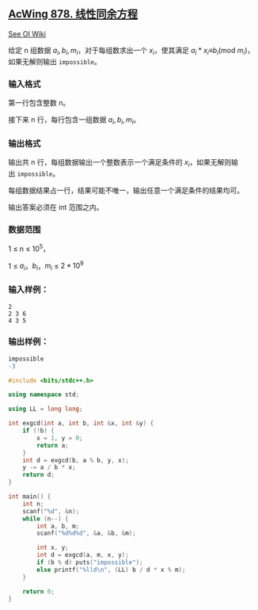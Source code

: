 ## [AcWing **878. 线性同余方程**](https://www.acwing.com/problem/content/880/)

[See OI Wiki](https://oi-wiki.org/math/number-theory/linear-equation/)

给定 n 组数据 $a_i, b_i, m_i$，对于每组数求出一个 $x_i$，使其满足 $a_i*x_i$$\equiv$$b_i$(mod $m_i$)，如果无解则输出 `impossible`。

### **输入格式**

第一行包含整数 n。

接下来 n 行，每行包含一组数据 $a_i, b_i, m_i$。

### **输出格式**

输出共 n 行，每组数据输出一个整数表示一个满足条件的 $x_i$，如果无解则输出 `impossible`。

每组数据结果占一行，结果可能不唯一，输出任意一个满足条件的结果均可。

输出答案必须在 int 范围之内。

### **数据范围**

1 ≤ n ≤ $10^5$，

1 ≤ $a_i$，$b_i$，$m_i$ ≤ $2 * 10 ^ 9$

### **输入样例：**

```
2
2 3 6
4 3 5
```

### **输出样例：**

```diff
impossible
-3
```

```cpp
#include <bits/stdc++.h>

using namespace std;

using LL = long long;

int exgcd(int a, int b, int &x, int &y) {
    if (!b) {
        x = 1, y = 0;
        return a;
    }
    int d = exgcd(b, a % b, y, x);
    y -= a / b * x;
    return d;
}

int main() {
    int n;
    scanf("%d", &n);
    while (n--) {
        int a, b, m;
        scanf("%d%d%d", &a, &b, &m);

        int x, y;
        int d = exgcd(a, m, x, y);
        if (b % d) puts("impossible");
        else printf("%lld\n", (LL) b / d * x % m);
    }

    return 0;
}
```